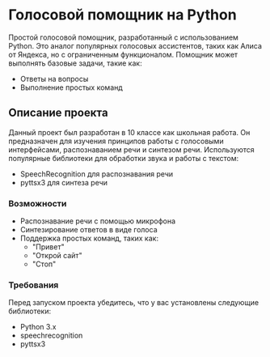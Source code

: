 # Голосовой помощник на Python

Простой голосовой помощник, разработанный с использованием Python. Это аналог популярных голосовых ассистентов, таких как Алиса от Яндекса, но с ограниченным функционалом. Помощник может выполнять базовые задачи, такие как:
- Ответы на вопросы
- Выполнение простых команд

## Описание проекта

Данный проект был разработан в 10 классе как школьная работа. Он предназначен для изучения принципов работы с голосовыми интерфейсами, распознаванием речи и синтезом речи. Используются популярные библиотеки для обработки звука и работы с текстом:
- SpeechRecognition для распознавания речи
- pyttsx3 для синтеза речи

### Возможности

- Распознавание речи с помощью микрофона
- Синтезирование ответов в виде голоса
- Поддержка простых команд, таких как:
  - "Привет"
  - "Открой сайт"
  - "Стоп"

### Требования

Перед запуском проекта убедитесь, что у вас установлены следующие библиотеки:

- Python 3.x
- speechrecognition
- pyttsx3
